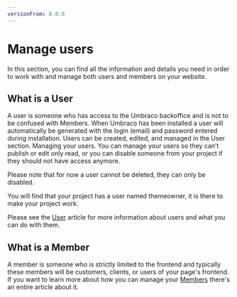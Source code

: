 ```yaml
---
versionFrom: 8.0.0
---
```


# Manage users

In this section, you can find all the information and details you need in order to work with and manage both users and members on your website.

## What is a User

A user is someone who has access to the Umbraco backoffice and is not to be confused with Members. When Umbraco has been installed a user will automatically be generated with the login (email) and password entered during installation. Users can be created, edited, and managed in the User section.
Managing your users.
You can manage your users so they can’t publish or edit only read, or you can disable someone from your project if they should not have access anymore.

Please note that for now a user cannot be deleted, they can only be disabled.

You will find that your project has a user named themeowner, it is there to make your project work.

Please see the [User](../Manage-users/Users/index.md) article for more information about users and what you can do with them.

## What is a Member

A member is someone who is strictly limited to the frontend and typically these members will be customers, clients, or users of your page's frontend.
If you want to learn more about how you can manage your [Members](../Manage-users/Members/index.md) there's an entire article about it.

 
